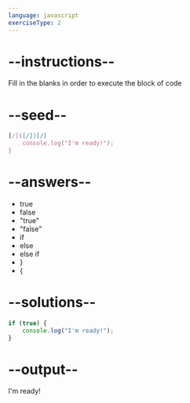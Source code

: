 ```yaml
---
language: javascript
exerciseType: 2
---
```


# --instructions--

Fill in the blanks in order to execute the block of code

# --seed--

```javascript
[/]([/])[/]
    console.log("I'm ready!");
}
```

# --answers--

- true
- false
- "true"
- "false"
- if 
- else 
- else if 
- }
-  {

# --solutions--

```javascript
if (true) {
    console.log("I'm ready!");
}
```

# --output--

I'm ready!
